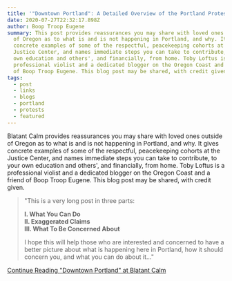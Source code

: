 ```yaml
---
title: '"Downtown Portland": A Detailed Overview of the Portland Protests'
date: 2020-07-27T22:32:17.898Z
author: Boop Troop Eugene
summary: This post provides reassurances you may share with loved ones outside
  of Oregon as to what is and is not happening in Portland, and why. It gives
  concrete examples of some of the respectful, peacekeeping cohorts at the
  Justice Center, and names immediate steps you can take to contribute, to your
  own education and others', and financially, from home. Toby Loftus is a
  professional violist and a dedicated blogger on the Oregon Coast and a friend
  of Boop Troop Eugene. This blog post may be shared, with credit given.
tags:
  - post
  - links
  - blogs
  - portland
  - protests
  - featured
---
```

Blatant Calm provides reassurances you may share with loved ones outside of Oregon as to what is and is not happening in Portland, and why. It gives concrete examples of some of the respectful, peacekeeping cohorts at the Justice Center, and names immediate steps you can take to contribute, to your own education and others', and financially, from home. Toby Loftus is a professional violist and a dedicated blogger on the Oregon Coast and a friend of Boop Troop Eugene. This blog post may be shared, with credit given.

> "This is a very long post in three parts:
>
> **I. What You Can Do\
> II. Exaggerated Claims\
> III. What To Be Concerned About**
>
> I hope this will help those who are interested and concerned to have a better picture about what is happening here in Portland, how it should concern you, and what you can do about it..."


[Continue Reading "Downtown Portland" at Blatant Calm](https://blatantcalm.home.blog/2020/07/26/downtown-portland/)